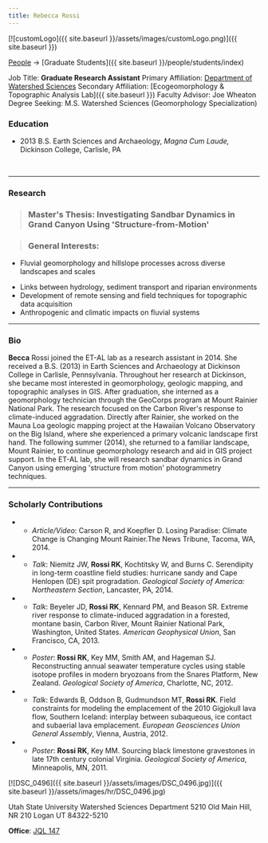 ```yaml
---
title: Rebecca Rossi
---
```


[![customLogo]({{ site.baseurl }}/assets/images/customLogo.png)]({{ site.baseurl }})

[People]({{site.baseurl}}/people/index) -> [Graduate Students]({{ site.baseurl }}/people/students/index)

Job Title: **Graduate Research Assistant**
Primary Affiliation: [Department of Watershed Sciences](http://qcnr.usu.edu/wats/)
Secondary Affiliation: [Ecogeomorphology & Topographic Analysis Lab]({{ site.baseurl }})
Faculty Advisor: Joe Wheaton
Degree Seeking: M.S. Watershed Sciences (Geomorphology Specialization)

### Education

- 2013 B.S. Earth Sciences and Archaeology, *Magna Cum Laude,* Dickinson College, Carlisle, PA

​                            

------

###            Research

> ### **Master's Thesis**: Investigating Sandbar Dynamics in Grand Canyon Using 'Structure-from-Motion'

> ### **General Interests**:               

* Fluvial geomorphology and hillslope processes across diverse landscapes and scales

- Links between hydrology, sediment transport and riparian environments
- Development of remote sensing and field techniques for topographic data acquisition 
- Anthropogenic and climatic impacts on fluvial systems

------

###             Bio

**Becca** Rossi joined the ET-AL lab as a research assistant in 2014. She received a B.S. (2013) in Earth Sciences and Archaeology at Dickinson College in Carlisle, Pennsylvania. Throughout her research at Dickinson, she became most interested in geomorphology, geologic mapping, and topographic analyses in GIS. After graduation, she interned as a geomorphology technician through the GeoCorps program at Mount Rainier National Park. The research focused on the Carbon River's response to climate-induced aggradation. Directly after Rainier, she worked on the Mauna Loa geologic mapping project at the Hawaiian Volcano Observatory on the Big Island, where she experienced a primary volcanic landscape first hand. The following summer (2014), she returned to a familiar landscape, Mount Rainier, to continue geomorphology research and aid in GIS project support. In the ET-AL lab, she will research sandbar dynamics in Grand Canyon using emerging 'structure from motion' photogrammetry techniques.

 

------

###             Scholarly Contributions

- - *Article/Video*: Carson R, and Koepfler D. Losing Paradise: Climate Change is Changing Mount Rainier.The News Tribune, Tacoma, WA, 2014.


- - *Talk*: Niemitz JW, **Rossi RK**, Kochtitsky W, and Burns C. Serendipity in long-term coastline field studies: hurricane sandy and Cape Henlopen (DE) spit progradation. *Geological Society of America: Northeastern Section*, Lancaster, PA, 2014.


- - *Talk*:  Beyeler JD, **Rossi RK**, Kennard PM, and Beason SR. Extreme river response to climate-induced aggradation in a forested, montane basin, Carbon River, Mount Rainier National Park, Washington, United States. *American Geophysical Union*, San Francisco, CA, 2013.


- - *Poster*: **Rossi RK**, Key MM, Smith AM, and Hageman SJ. Reconstructing annual seawater temperature cycles using stable isotope profiles in modern bryozoans from the Snares Platform, New Zealand. *Geological Society of America*, Charlotte, NC, 2012.


- - *Talk*: Edwards B, Oddson B, Gudmundson MT, **Rossi RK**. Field constraints for modeling the emplacement of the 2010 Gigjokull lava flow, Southern Iceland: interplay between subaqueous, ice contact and subaerial lava emplacement. *European Geosciences Union General Assembly*, Vienna, Austria, 2012.


- - *Poster*: **Rossi RK**, Key MM. Sourcing black limestone gravestones in late 17th century colonial Virginia. *Geological Society of America*, Minneapolis, MN, 2011.

[![DSC_0496]({{ site.baseurl }}/assets/images/DSC_0496.jpg)]({{ site.baseurl }}/assets/images/hr/DSC_0496.jpg)

Utah State University
Watershed Sciences Department
5210 Old Main Hill, NR 210
Logan UT 84322-5210

**Office**:  [JQL 147](http://www.usu.edu/map/index.cfm?id=47)

